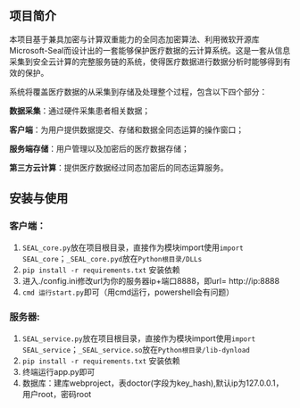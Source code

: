 ## 项目简介

本项目基于兼具加密与计算双重能力的全同态加密算法、利用微软开源库Microsoft-Seal而设计出的一套能够保护医疗数据的云计算系统。这是一套从信息采集到安全云计算的完整服务链的系统，使得医疗数据进行数据分析时能够得到有效的保护。

系统将覆盖医疗数据的从采集到存储及处理整个过程，包含以下四个部分：

**数据采集**：通过硬件采集患者相关数据；

**客户端**：为用户提供数据提交、存储和数据全同态运算的操作窗口；

**服务端存储**：用户管理以及加密后的医疗数据存储；

**第三方云计算**：提供医疗数据经过同态加密后的同态运算服务。

## 安装与使用

### 客户端：

1. `SEAL_core.py`放在项目根目录，直接作为模块import使用`import SEAL_core`；`_SEAL_core.pyd`放在`Python根目录/DLLs`
2. `pip install -r requirements.txt` 安装依赖
3. 进入./config.ini修改url为你的服务器ip+端口8888，即url= http://ip:8888
4. `cmd 运行start.py`即可（用cmd运行，powershell会有问题）

### 服务器:

1. `SEAL_service.py`放在项目根目录，直接作为模块import使用`import SEAL_service`；`_SEAL_service.so`放在`Python根目录/lib-dynload`
2. `pip install -r requirements.txt` 安装依赖
3. 终端运行app.py即可
4. 数据库：建库webproject，表doctor(字段为key_hash),默认ip为127.0.0.1，用户root，密码root

